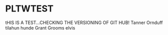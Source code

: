 # PLTWTEST
tHIS IS A TEST...CHECKING THE VERSIONING OF GIT HUB!
Tanner Ornduff
tilahun hunde
Grant Grooms
elvis
